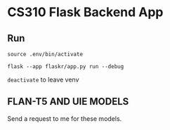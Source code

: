 # CS310 Flask Backend App

## Run
`source .env/bin/activate`

`flask --app flaskr/app.py run --debug`

`deactivate` to leave venv


## FLAN-T5 AND UIE MODELS
Send a request to me for these models.